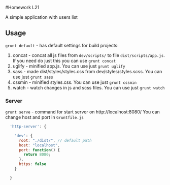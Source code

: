 #Homework L21

A simple application with users list

## Usage

`grunt default` - has default settings for build projects:
1. concat - concat all js files from `dev/scripts/` to file `dist/scripts/app.js`. If you need do just this you can use `grunt concat`
2. uglify - minified app.js. You can use just `grunt uglify`
3. sass - made dist/styles/styles.css from dev/styles/styles.scss. You can use just `grunt sass`
4. cssmin - minified styles.css. You can use just `grunt cssmin`
5. watch - watch changes in js and scss files. You can use just `grunt watch`

### Server
`grunt serve` - command for start server on http://localhost:8080/
You can change host and port in `Gruntfile.js`
```js
  'http-server': {

    'dev': {
      root: "./dist/", // default path
      host: "localhost",
      port: function() {
        return 8080;
      },
      https: false
    }

  }
```
